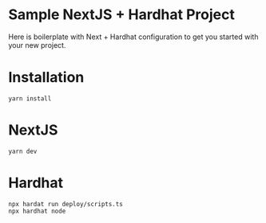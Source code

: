 # Sample NextJS + Hardhat Project

Here is boilerplate with Next + Hardhat configuration to get you started with your new project.

# Installation

```shell
yarn install
```

# NextJS

```
yarn dev
```

# Hardhat

```
npx hardat run deploy/scripts.ts
npx hardhat node
```
